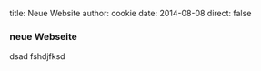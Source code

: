 title: Neue Website
author: cookie
date: 2014-08-08
direct: false

### neue Webseite

dsad
fshdjfksd
